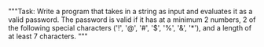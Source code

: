 """Task: Write a program that takes in a string as input and evaluates it as a valid password.
The password is valid if it has at a minimum 2 numbers,
2 of the following special characters ('!', '@', '#', '$', '%', '&', '*'),
and a length of at least 7 characters. """
